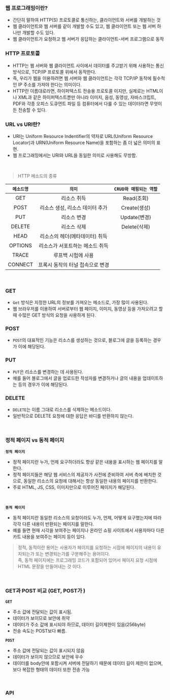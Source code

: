 ### 웹 프로그래밍이란?

- 간단히 말하여 HTTP(S) 프로토콜로 통신하는, 클라이언트와 서버를 개발하는 것
- 웹 클라이언트와 웹 서버를 같이 개발할 수도 있고, 웹 클라이언트 또는 웹 서버 하나만 개발할 수도 있다.
- 웹 클라이언트가 요청하고 웹 서버가 응답하는 클라이언트-서버 프로그램으로 동작

### HTTP 프로토콜

- HTTP는 웹 서버와 웹 클라이언트 사이에서 데이터를 주고받기 위해 사용하는 통신 방식으로, TCP/IP 프로토콜 위에서 동작한다.
- 즉, 우리가 웹을 이용하려면 웹 서버와 웹 클라이언트는 각각 TCP/IP 동작에 필수적인 IP 주소를 가져야 한다는 의미이다.
- HTTP란 이름대로라면, 하이퍼텍스트 전송용 프로토콜 이지만, 실제로는 HTML이나 XML과 같은 하이퍼텍스트뿐만 아니라 이미지, 음성, 동영상, 자바스크립트, PDF와 각종 오피스 도큐먼트 파일 등 컴퓨터에서 다룰 수 있는 데이터라면 무엇이든 전송할 수 있다.

### URL vs URI란?

- URI는 Uniform Resource Indentifier의 약자로 URL(Uniform Resource Locator)과 URN(Uniform Resource Name)을 포함하는 좀 더 넓은 의미의 표현.
- 웹 프로그래밍에서는 URI와 URL을 동일한 의미로 사용해도 무방함.

<br>

> HTTP 메소드의 종류

| `메소드명`   |      `의미`      |  `CRUD와 매핑되는 역할` |
|:----------:|:-------------:|:------:|
| GET |  리소스 취득 | Read(조회) |
| POST |    리소스 생성, 리소스 데이터 추가   |  Create(생성) |
| PUT | 리소스 변경 |    Update(변경) |
| DELETE | 리소스 삭제 |    Delete(삭제) |
| HEAD | 리소스의 헤더(메타데이터) 취득 |     |
| OPTIONS | 리소스가 서포트하는 메소드 취득 |     |
| TRACE | 루프백 시험에 사용 |     |
| CONNECT | 프록시 동작의 터널 접속으로 변경 |     |

<br>

### GET
- `Get` 방식은 지정한 URL의 정보를 가져오는 메소드로, 가장 많이 사용된다.
- 웹 브라우저를 이용하여 서버로부터 웹 페이지, 이미지, 동영상 등을 가져오려고 할 때 수많은 GET 방식의 요청을 사용하게 된다.

### POST
- `POST`의 대표적인 기능은 리소스를 생성하는 것으로, 블로그에 글을 등록하는 경우가 이에 해당된다.

### PUT
- `PUT`은 리소스를 변경하는 데 사용된다.
- 예를 들어 블로그에서 글을 업로드한 작성자를 변경하거나 글의 내용을 업데이트하는 등의 경우가 이에 해당된다.

### DELETE
- `DELETE`는 이름 그대로 리소스를 삭제하는 메소드이다.
- 일반적으로 DELETE 요청에 대한 응답은 바디를 반환하지 않는다.


<br>

### 정적 페이지 vs 동적 페이지

**`정적 페이지`**
- 정적 페이지란 누가, 언제 요구하더라도 항상 같은 내용을 표시하는 웹 페이지를 말한다.
- 정적 페이지들은 해당 웹 서비스의 제공자가 사전에 준비하여 서버 측에 배치한 것으로, 동일한 리소스의 요청에 대해서는 항상 동일한 내용의 페이지를 반환한다.
- 주로 HTML, JS, CSS, 이미지만으로 이루어진 페이지가 해당된다.

<br>

**`동적 페이지`**
- 동적 페이지란 동일한 리소스의 요청이라도 누가, 언제, 어떻게 요구했는지에 따라 각각 다른 내용이 반환되는 페이지를 말한다.
- 예를 들면 현재 시각을 보여주는 페이지나 온라인 쇼핑 사이트에서 사용자마다 다른 카트 내용을 보여주는 페이지 등이 있다.

> 정적, 동적이란 용어는 사용자가 페이지를 요청하는 시점에 페이지의 내용이 유지되는가 또는 변경되는가를 구분해주는 용어이다. <br>
> 즉, 동적 페이지에는 프로그래밍 코드가 포함되어 있어서 페이지 요청 시점에 HTML 문장을 만들어내는 것 이다.

<br>

### GET과 POST 비교 (GET, POST가 )

**`GET`**
- 주소 값에 전달되는 값이 표시됨.
- 데이터가 보이므로 보안에 취약
- 데이터가 주소 값에 표시되야 하므로, 데이터 길이제한이 있음(256byte)
- 전송 속도는 POST보다 빠름.

**`POST`**
- 주소 값에 전달되는 값이 표시되지 않음
- 데이터가 보이지 않으므로 보안에 우수
- 데이터를 body안에 포함시켜 서버에 전달하기 때문에 데이터 길이 제한이 없으며, 보다 복잡한 형태의 데이터 또한 전송 가능

<br>

### API




